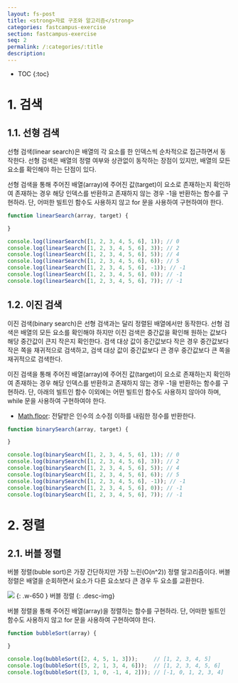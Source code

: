 ```yaml
---
layout: fs-post
title: <strong>자료 구조와 알고리즘</strong>
categories: fastcampus-exercise
section: fastcampus-exercise
seq: 2
permalink: /:categories/:title
description:
---
```


* TOC
{:toc}

# 1. 검색

## 1.1. 선형 검색

선형 검색(linear search)은 배열의 각 요소를 한 인덱스씩 순차적으로 접근하면서 동작한다.
선형 검색은 배열의 정렬 여부와 상관없이 동작하는 장점이 있지만, 배열의 모든 요소를 확인해야 하는 단점이 있다.

선형 검색을 통해 주어진 배열(array)에 주어진 값(target)이 요소로 존재하는지 확인하여
존재하는 경우 해당 인덱스를 반환하고 존재하지 않는 경우 -1을 반환하는 함수를 구현하라.
단, 어떠한 빌트인 함수도 사용하지 않고 for 문을 사용하여 구현하여야 한다.

```javascript
function linearSearch(array, target) {

}

console.log(linearSearch([1, 2, 3, 4, 5, 6], 1)); // 0
console.log(linearSearch([1, 2, 3, 4, 5, 6], 3)); // 2
console.log(linearSearch([1, 2, 3, 4, 5, 6], 5)); // 4
console.log(linearSearch([1, 2, 3, 4, 5, 6], 6)); // 5
console.log(linearSearch([1, 2, 3, 4, 5, 6], -1)); // -1
console.log(linearSearch([1, 2, 3, 4, 5, 6], 0)); // -1
console.log(linearSearch([1, 2, 3, 4, 5, 6], 7)); // -1
```

<!-- ```javascript
function linearSearch(array, target) {
  const length = array.length;

  for (let i = 0; i < length; i++) {
    if (array[i] === target) return i;
  }

  return -1;
}

console.log(linearSearch([1, 2, 3, 4, 5, 6], 1)); // 0
console.log(linearSearch([1, 2, 3, 4, 5, 6], 3)); // 2
console.log(linearSearch([1, 2, 3, 4, 5, 6], 5)); // 4
console.log(linearSearch([1, 2, 3, 4, 5, 6], 6)); // 5
console.log(linearSearch([1, 2, 3, 4, 5, 6], -1)); // -1
console.log(linearSearch([1, 2, 3, 4, 5, 6], 0)); // -1
console.log(linearSearch([1, 2, 3, 4, 5, 6], 7)); // -1
``` -->

## 1.2. 이진 검색

이진 검색(binary search)은 선형 검색과는 달리 정렬된 배열에서만 동작한다.
선형 검색은 배열의 모든 요소를 확인해야 하지만 이진 검색은 중간값을 확인해 원하는 값보다 해당 중간값이 큰지 작은지 확인한다.
검색 대상 값이 중간값보다 작은 경우 중간값보다 작은 쪽을 재귀적으로 검색하고,
검색 대상 값이 중간값보다 큰 경우 중간값보다 큰 쪽을 재귀적으로 검색한다.

이진 검색을 통해 주어진 배열(array)에 주어진 값(target)이 요소로 존재하는지 확인하여
존재하는 경우 해당 인덱스를 반환하고 존재하지 않는 경우 -1을 반환하는 함수를 구현하라.
단, 아래의 빌트인 함수 이외에는 어떤 빌트인 함수도 사용하지 않아야 하며, while 문을 사용하여 구현하여야 한다.
- [Math.floor](https://poiemaweb.com/js-math#24-mathfloorx-number-number-es1): 전달받은 인수의 소수점 이하를 내림한 정수를 반환한다.

```javascript
function binarySearch(array, target) {

}

console.log(binarySearch([1, 2, 3, 4, 5, 6], 1)); // 0
console.log(binarySearch([1, 2, 3, 4, 5, 6], 3)); // 2
console.log(binarySearch([1, 2, 3, 4, 5, 6], 5)); // 4
console.log(binarySearch([1, 2, 3, 4, 5, 6], 6)); // 5
console.log(binarySearch([1, 2, 3, 4, 5, 6], -1)); // -1
console.log(binarySearch([1, 2, 3, 4, 5, 6], 0)); // -1
console.log(binarySearch([1, 2, 3, 4, 5, 6], 7)); // -1
```

<!-- ```javascript
function binarySearch(array, target) {
  // 배열의 시작 인덱스
  let start = 0;
  // 배열의 마지막 인덱스
  let end = array.length - 1;

  // 배열의 시작 인덱스가 마지막 인덱스와 같거나 크면
  while (start <= end) {
    // 배열의 중간 인덱스
    // 실수가 나올수 있기 때문에 Math.floor로 소수점 이하를 내림한 정수를 구한다.
    const mid = Math.floor((start + end) / 2);

    // target이 중간값(array[mid])과 같으면 ture를 반환하고 종료
    if (target === array[mid]) return mid;

    // target이 중간값보다 작으면 작은 쪽(start ~ mid - 1)에서 검색.
    // 중간값(array[mid])는 target과 같지 않기 때문에 포함시키지 않는다.
    if (target < array[mid]) end = mid - 1;
    // target이 중간값보다 크면 큰 쪽(mid + 1 ~ end)에서 검색
    // 중간값(array[mid])는 target과 같지 않기 때문에 포함시키지 않는다.
    else start = mid + 1;
  }
  // 배열에서 target 검색 실패한 경우
  return -1;
}

console.log(binarySearch([1, 2, 3, 4, 5, 6], 1)); // 0
console.log(binarySearch([1, 2, 3, 4, 5, 6], 3)); // 2
console.log(binarySearch([1, 2, 3, 4, 5, 6], 5)); // 4
console.log(binarySearch([1, 2, 3, 4, 5, 6], 6)); // 5
console.log(binarySearch([1, 2, 3, 4, 5, 6], -1)); // -1
console.log(binarySearch([1, 2, 3, 4, 5, 6], 0)); // -1
console.log(binarySearch([1, 2, 3, 4, 5, 6], 7)); // -1
``` -->


# 2. 정렬

## 2.1. 버블 정렬

버블 정렬(buble sort)은 가장 간단하지만 가장 느린(O(n^2)) 정렬 알고리즘이다. 버블 정렬은 배열을 순회하면서 요소가 다른 요소보다 큰 경우 두 요소를 교환한다.

![](/assets/fs-images/bubble-sort.png)
{: .w-650 }
버블 정렬
{: .desc-img}

버블 정렬을 통해 주어진 배열(array)을 정렬하는 함수를 구현하라.
단, 어떠한 빌트인 함수도 사용하지 않고 for 문을 사용하여 구현하여야 한다.

```javascript
function bubbleSort(array) {

}

console.log(bubbleSort([2, 4, 5, 1, 3]));     // [1, 2, 3, 4, 5]
console.log(bubbleSort([5, 2, 1, 3, 4, 6]));  // [1, 2, 3, 4, 5, 6]
console.log(bubbleSort([3, 1, 0, -1, 4, 2])); // [-1, 0, 1, 2, 3, 4]

```

<!-- ```javascript
function bubbleSort(array) {
  function swap(array, index1, index2) {
    const temp = array[index1];
    array[index1] = array[index2];
    array[index2] = temp;
  }

  const length = array.length - 1;

  for (let i = 0; i < length; i++) {
    for (let j = 0; j < length - i; j++) {
      console.log(j, j + 1);
      if (array[j] > array[j + 1]) {
        swap(array, j, j + 1);
      }
    }
  }

  return array;
}

console.log(bubbleSort([2, 4, 5, 1, 3]));     // [1, 2, 3, 4, 5]
console.log(bubbleSort([5, 2, 1, 3, 4, 6]));  // [1, 2, 3, 4, 5, 6]
console.log(bubbleSort([3, 1, 0, -1, 4, 2])); // [-1, 0, 1, 2, 3, 4]
``` -->
<!--

## 2.2. 선택 정렬
## 2.3. 삽입 정렬
## 2.4. 퀵 정렬
## 2.5. 병합 정렬
## 2.6. 계수 정렬

# 3. 해시 테이블
# 4. 스택
# 5. 큐
# 6. 링크드 리스트
# 7. 힙
# 8. 그래프 -->

